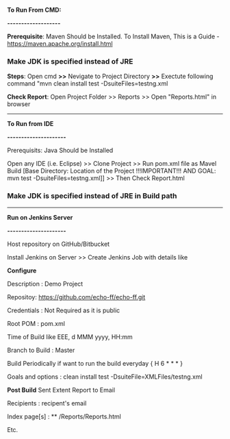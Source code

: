 **To Run From CMD:**

**-------------------**

**Prerequisite**: Maven Should be Installed. To Install Maven, This is a Guide - https://maven.apache.org/install.html
### Make JDK is specified instead of JRE

**Steps**: Open cmd **>>** Nevigate to Project Directory **>>** Exectute following command "mvn clean install test -DsuiteFiles=testng.xml

**Check Report**: Open Project Folder >> Reports >> Open "Reports.html" in browser

 ********************************************************************************************
 
 
 
**To Run from IDE**

**---------------------**

Prerequisits: Java Should be Installed 

Open any IDE (i.e. Eclipse) >> Clone Project >> Run pom.xml file as Mavel Build [Base Directory: Location of the Project !!!IMPORTANT!!! AND GOAL: mvn test -DsuiteFiles=testng.xml]] >> Then Check Report.html

### Make JDK is specified instead of JRE in Build path

********************************************************************************************


**Run on Jenkins Server**

**---------------------**

Host repository on GitHub/Bitbucket

Install Jenkins on Server >> Create Jenkins Job with details like 

**Configure**

  Description : Demo Project
  
  Repositoy: https://github.com/echo-ff/echo-ff.git
  
  Credentials : Not Required as it is public
  
  Root POM : pom.xml
  
  Time of Build like EEE, d MMM yyyy, HH:mm
  
  Branch to Build : Master
  
  Build Periodically if want to run the build everyday { H 6  * * * }
  
  Goals and options : clean install test -DsuiteFile=XMLFiles/testng.xml
  
**Post Build**
  Sent Extent Report to Email
  
  Recipients : recipent's email
  
  Index page[s] : ** /Reports/Reports.html
  
  Etc. 

